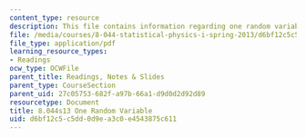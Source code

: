 ```yaml
---
content_type: resource
description: This file contains information regarding one random variable.
file: /media/courses/8-044-statistical-physics-i-spring-2013/d6bf12c5c5dd0d9ea3c0e4543875c611_MIT8_044S13_ProbabilityCh1.pdf
file_type: application/pdf
learning_resource_types:
- Readings
ocw_type: OCWFile
parent_title: Readings, Notes & Slides
parent_type: CourseSection
parent_uid: 27c05753-682f-a97b-66a1-d9d0d2d92d89
resourcetype: Document
title: 8.044s13 One Random Variable
uid: d6bf12c5-c5dd-0d9e-a3c0-e4543875c611
---
```

